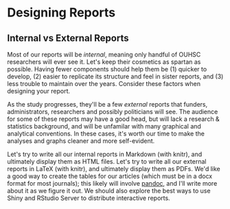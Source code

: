 # Designing Reports
## Internal vs External Reports
Most of our reports will be *internal*, meaning only handful of OUHSC researchers will ever see it.  Let's keep their cosmetics as spartan as possible.  Having fewer components should help them be (1) quicker to develop, (2) easier to replicate its structure and feel in sister reports, and (3) less trouble to maintain over the years.  Consider these factors when designing your report.

As the study progresses, they'll be a few *external* reports that funders, administrators, researchers and possibly politicians will see.  The audience for some of these reports may have a good head, but will lack a research & statistics background, and will be unfamilar with many graphical and analytical conventions.  In these cases, it's worth our time to make the analyses and graphs cleaner and more self-evident.

Let's try to write all our internal reports in Markdown (with knitr), and ultimately display them as HTML files.  Let's try to write all our external reports in LaTeX (with knitr), and ultimately display them as PDFs.  We'd like a good way to create the tables for our articles (which must be in a docx format for most journals); this likely will involve [pandoc](http://johnmacfarlane.net/pandoc/), and I'll write more about it as we figure it out.  We should also explore the best ways to use Shiny and RStudio Server to distribute interactive reports.

